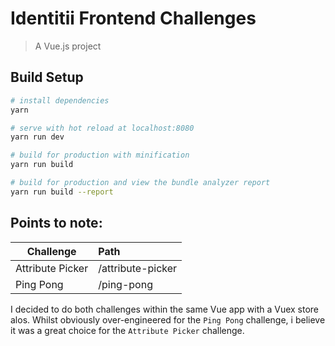 # Identitii Frontend Challenges

> A Vue.js project

## Build Setup

``` bash
# install dependencies
yarn

# serve with hot reload at localhost:8080
yarn run dev

# build for production with minification
yarn run build

# build for production and view the bundle analyzer report
yarn run build --report
```

## Points to note:
| Challenge             | Path  |
| --------------------- | :----- |
| Attribute Picker      | /attribute-picker |
| Ping Pong             | /ping-pong |

I decided to do both challenges within the same Vue app with a Vuex store alos. Whilst obviously over-engineered for the `Ping Pong` challenge, i believe it was a great choice for the `Attribute Picker` challenge.